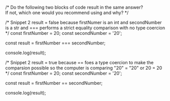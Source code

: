 /*
Do the following two blocks of code result in the same answer?  
If not, which one would you recommend using and why?
*/

/* Snippet 2
result = false because firstNumer is an int and secondNumber is a str
and === performs a strict equality comparison with no type coercion */
const firstNumber = 20;
const secondNumber = '20';

const result = firstNumber === secondNumber;

console.log(result);

/* Snippet 2
result = true because == foes a type coercion to make the comparsion possible
so the computer is comparing "20" = "20" or 20 = 20 */
const firstNumber = 20;
const secondNumber = '20';

const result = firstNumber == secondNumber;

console.log(result);
